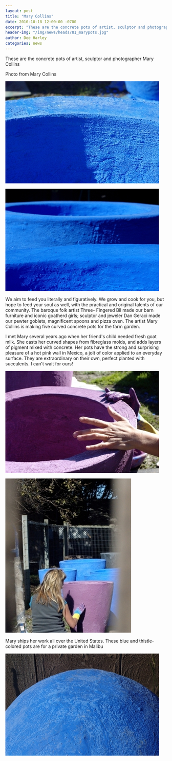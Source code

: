 ```yaml
---
layout: post
title: "Mary Collins"
date: 2010-10-18 12:00:00 -0700
excerpt: "These are the concrete pots of artist, sculptor and photographer Mary Collins ..."
header-img: "/img/news/heads/81_marypots.jpg"
author: Dee Harley
categories: news
---
```

These are the concrete pots of artist, sculptor and photographer Mary
Collins

Photo from Mary Collins



![image](/img/news/81_bluerim2.jpg)



![image](/img/news/81_bluerim3.jpg)



We aim to feed you literally and figuratively. We grow and cook for
you, but hope to feed your soul as well, with the practical and
original talents of our community. The baroque folk artist Three-
Fingered Bil made our barn furniture and iconic goatherd girls;
sculptor and jeweler Dan Geraci made our pewter goblets, magnificent
spoons and pizza oven. The artist Mary Collins is making five curved
concrete pots for the farm garden.

I met Mary several years ago when her friend's child needed fresh goat
milk. She casts her curved shapes from fibreglass molds, and adds
layers of pigment mixed with concrete. Her pots have the strong and
surprising pleasure of a hot pink wall in Mexico, a jolt of color
applied to an everyday surface. They are extraordinary on their own,
perfect planted with succulents. I can't wait for ours!

![image](/img/news/81_purplerim.jpg)

![image](/img/news/81_marycollins(1).jpg)

Mary ships her work all over the United States. These blue and
thistle-colored pots are for a private garden in Malibu

![image](/img/news/81_bluebum.jpg)


